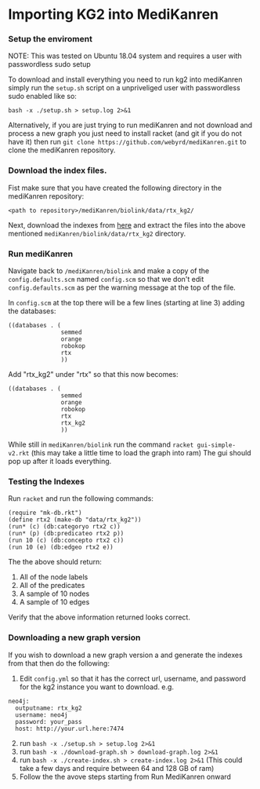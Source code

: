 # Importing KG2 into MediKanren

### Setup the enviroment

NOTE: This was tested on Ubuntu 18.04 system and requires a user with passwordless sudo setup

To download and install everything you need to run kg2 into mediKanren simply run the `setup.sh` script on a unpriveliged user with passwordless sudo enabled like so:
```
bash -x ./setup.sh > setup.log 2>&1
```

Alternatively, if you are just trying to run mediKanren and not download and process a new graph you just need to install racket (and git if you do not have it) then run `git clone https://github.com/webyrd/mediKanren.git` to clone the mediKanren repository.

### Download the index files.

Fist make sure that you have created the following directory in the mediKanren repository:
```
<path to repository>/mediKanren/biolink/data/rtx_kg2/
```

Next, download the indexes from [here](https://s3-us-west-2.amazonaws.com/rtx-kg2-public/kg2_indexes.tar.gz) and extract the files into the above mentioned `mediKanren/biolink/data/rtx_kg2` directory.

### Run mediKanren

Navigate back to `/mediKanren/biolink` and make a copy of the `config.defaults.scm` named `config.scm` so that we don't edit `config.defaults.scm` as per the warning message at the top of the file.

In `config.scm` at the top there will be a few lines (starting at line 3) adding the databases:
```
((databases . (
               semmed
               orange
               robokop
               rtx
               ))
```
Add "rtx_kg2" under "rtx" so that this now becomes:
```
((databases . (
               semmed
               orange
               robokop
               rtx
               rtx_kg2
               ))
```

While still in `mediKanren/biolink` run the command `racket gui-simple-v2.rkt` (this may take a little time to load the graph into ram)
The gui should pop up after it loads everything.


### Testing the Indexes

Run `racket` and run the following commands:
```
(require "mk-db.rkt")
(define rtx2 (make-db "data/rtx_kg2"))
(run* (c) (db:categoryo rtx2 c))
(run* (p) (db:predicateo rtx2 p))
(run 10 (c) (db:concepto rtx2 c))
(run 10 (e) (db:edgeo rtx2 e))
```

The the above should return:
1) All of the node labels
2) All of the predicates
3) A sample of 10 nodes
4) A sample of 10 edges

Verify that the above information returned looks correct.

### Downloading a new graph version

If you wish to download a new graph version a and generate the indexes from that then do the following:
1) Edit `config.yml` so that it has the correct url, username, and password for the kg2 instance you want to download.
  e.g.
  ```
  neo4j:
    outputname: rtx_kg2
    username: neo4j
    password: your_pass
    host: http://your.url.here:7474
  ```
2) run `bash -x ./setup.sh > setup.log 2>&1`
3) run `bash -x ./download-graph.sh > download-graph.log 2>&1`
4) run `bash -x ./create-index.sh > create-index.log 2>&1` (This could take a few days and require between 64 and 128 GB of ram)
5) Follow the the avove steps starting from Run MediKanren onward
